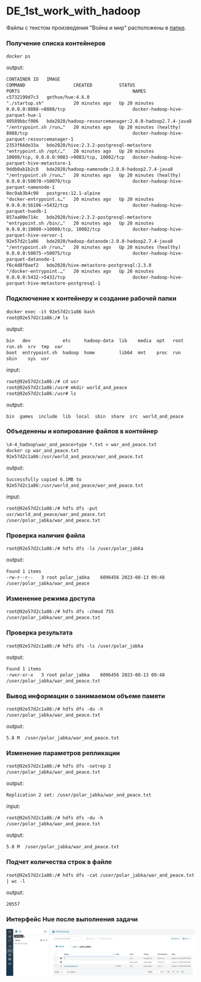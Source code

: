 # DE_1st_work_with_hadoop

Файлы с текстом произведения "Война и мир" расположены в [папке](https://github.com/PolarJaba/DE_1st_work_with_hadoop/blob/main/war_and_peace).

### Получение списка контейнеров
```
docker ps
```

output:
```
CONTAINER ID   IMAGE                                                    COMMAND                  CREATED          STATUS                    PORTS                                          NAMES
c5732199d7c3   gethue/hue:4.6.0                                         "./startup.sh"           20 minutes ago   Up 20 minutes             0.0.0.0:8888->8888/tcp                         docker-hadoop-hive-parquet-hue-1
40589bbcf006   bde2020/hadoop-resourcemanager:2.0.0-hadoop2.7.4-java8   "/entrypoint.sh /run…"   20 minutes ago   Up 20 minutes (healthy)   8088/tcp                                       docker-hadoop-hive-parquet-resourcemanager-1
2353f66de33a   bde2020/hive:2.3.2-postgresql-metastore                  "entrypoint.sh /opt/…"   20 minutes ago   Up 20 minutes             10000/tcp, 0.0.0.0:9083->9083/tcp, 10002/tcp   docker-hadoop-hive-parquet-hive-metastore-1
9ddb0ab1b2c8   bde2020/hadoop-namenode:2.0.0-hadoop2.7.4-java8          "/entrypoint.sh /run…"   20 minutes ago   Up 20 minutes (healthy)   0.0.0.0:50070->50070/tcp                       docker-hadoop-hive-parquet-namenode-1
0ec9ab3b4c90   postgres:12.1-alpine                                     "docker-entrypoint.s…"   20 minutes ago   Up 20 minutes             0.0.0.0:56106->5432/tcp                        docker-hadoop-hive-parquet-huedb-1
857aa00e714c   bde2020/hive:2.3.2-postgresql-metastore                  "entrypoint.sh /bin/…"   20 minutes ago   Up 20 minutes             0.0.0.0:10000->10000/tcp, 10002/tcp            docker-hadoop-hive-parquet-hive-server-1
92e57d2c1a86   bde2020/hadoop-datanode:2.0.0-hadoop2.7.4-java8          "/entrypoint.sh /run…"   20 minutes ago   Up 20 minutes (healthy)   0.0.0.0:50075->50075/tcp                       docker-hadoop-hive-parquet-datanode-1
f6c4d8f0aef2   bde2020/hive-metastore-postgresql:2.3.0                  "/docker-entrypoint.…"   20 minutes ago   Up 20 minutes             0.0.0.0:5432->5432/tcp                         docker-hadoop-hive-parquet-hive-metastore-postgresql-1
```
### Подключение к контейнеру и создание рабочей папки 
```
docker exec -it 92e57d2c1a86 bash
root@92e57d2c1a86:/# ls
```
output:
```
bin   dev            etc     hadoop-data  lib    media  opt   root  run.sh  srv  tmp  var
boot  entrypoint.sh  hadoop  home         lib64  mnt    proc  run   sbin    sys  usr
```
input:
```
root@92e57d2c1a86:/# cd usr
root@92e57d2c1a86:/usr# mkdir world_and_peace
root@92e57d2c1a86:/usr# ls
```
output:
```
bin  games  include  lib  local  sbin  share  src  world_and_peace
```
### Объеденены и копирование файлов в контейнер
```
\4-4_hadoop\war_and_peace>type *.txt > war_and_peace.txt
docker cp war_and_peace.txt 92e57d2c1a86:/usr/world_and_peace/war_and_peace.txt
```
output:
```
Successfully copied 6.1MB to 92e57d2c1a86:/usr/world_and_peace/war_and_peace.txt
```
input:
```
root@92e57d2c1a86:/# hdfs dfs -put usr/world_and_peace/war_and_peace.txt /user/polar_jabka/war_and_peace.txt
```
### Проверка наличия файла
```
root@92e57d2c1a86:/# hdfs dfs -ls /user/polar_jabka
```
output:
```
Found 1 items
-rw-r--r--   3 root polar_jabka    6096456 2023-08-13 09:48 /user/polar_jabka/war_and_peace
```
### Изменение режима доступа
```
root@92e57d2c1a86:/# hdfs dfs -chmod 755 /user/polar_jabka/war_and_peace.txt
```
### Проверка результата
```
root@92e57d2c1a86:/# hdfs dfs -ls /user/polar_jabka
```
output:
```
Found 1 items
-rwxr-xr-x   3 root polar_jabka    6096456 2023-08-13 09:48 /user/polar_jabka/war_and_peace.txt
```
### Вывод информации о занимаемом объеме памяти
```
root@92e57d2c1a86:/# hdfs dfs -du -h /user/polar_jabka/war_and_peace.txt
```
output:
```
5.8 M  /user/polar_jabka/war_and_peace.txt
```
### Изменение параметров репликации
```
root@92e57d2c1a86:/# hdfs dfs -setrep 2 /user/polar_jabka/war_and_peace.txt
```
output:
```
Replication 2 set: /user/polar_jabka/war_and_peace.txt
```
input:
```
root@92e57d2c1a86:/# hdfs dfs -du -h /user/polar_jabka/war_and_peace.txt
```
output:
```
5.8 M  /user/polar_jabka/war_and_peace.txt
```
### Подчет количества строк в файле
```
root@92e57d2c1a86:/# hdfs dfs -cat /user/polar_jabka/war_and_peace.txt | wc -l
```
output:
```
20557
```
### Интерфейс Hue после выполнения задачи
![hue_screen.PNG](https://github.com/PolarJaba/DE_1st_work_with_hadoop/blob/main/hue_screen.PNG)
